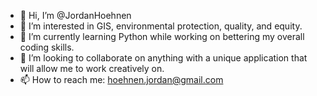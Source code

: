 - 👋 Hi, I’m @JordanHoehnen
- 👀 I’m interested in GIS, environmental protection, quality, and equity.
- 🌱 I’m currently learning Python while working on bettering my overall coding skills.
- 💞️ I’m looking to collaborate on anything with a unique application that will allow me to work creatively on.
- 📫 How to reach me: hoehnen.jordan@gmail.com
<!---
JordanHoehnen/JordanHoehnen is a ✨ special ✨ repository because its `README.md` (this file) appears on your GitHub profile.
You can click the Preview link to take a look at your changes.
--->
